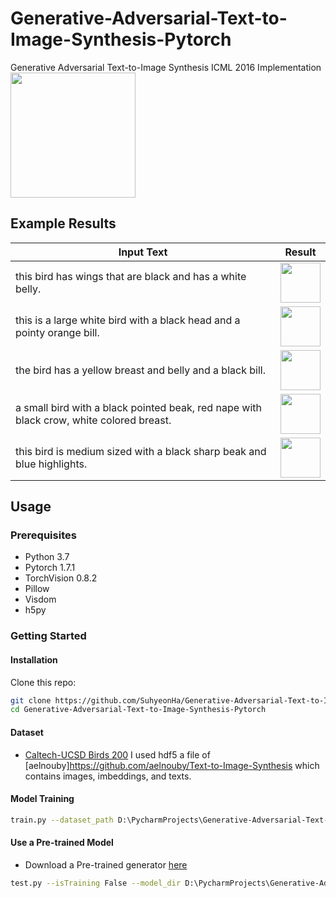 # Generative-Adversarial-Text-to-Image-Synthesis-Pytorch
Generative Adversarial Text-to-Image Synthesis ICML 2016 Implementation
<img src="imgs/network.png" width="200"></img>

## Example Results
|Input Text|Result|
|---|---|
|this bird has wings that are black and has a white belly.|<img src="imgs/output_37.jpg" width="64"></img>|
|this is a large white bird with a black head and a pointy orange bill.|<img src="imgs/output_3013.jpg" width="64"></img>|
|the bird has a yellow breast and belly and a black bill.|<img src="imgs/output_3644.jpg" width="64"></img>|
|a small bird with a black pointed beak, red nape with black crow, white colored breast.|<img src="imgs/output_4157.jpg" width="64"></img>|
|this bird is medium sized with a black sharp beak and blue highlights.|<img src="imgs/output_4549.jpg" width="64"></img>|


## Usage
### Prerequisites
- Python 3.7
- Pytorch 1.7.1
- TorchVision 0.8.2
- Pillow
- Visdom
- h5py

### Getting Started
#### Installation
Clone this repo:
```bash
git clone https://github.com/SuhyeonHa/Generative-Adversarial-Text-to-Image-Synthesis-Pytorch
cd Generative-Adversarial-Text-to-Image-Synthesis-Pytorch
```
#### Dataset
- [Caltech-UCSD Birds 200](http://www.vision.caltech.edu/visipedia/CUB-200-2011.html)
I used hdf5 a file of [aelnouby]https://github.com/aelnouby/Text-to-Image-Synthesis which contains images, imbeddings, and texts.

#### Model Training
```bash
train.py --dataset_path D:\PycharmProjects\Generative-Adversarial-Text-to-Image-Synthesis-Pytorch/birds.hdf5
```
#### Use a Pre-trained Model
- Download a Pre-trained generator [here](https://drive.google.com/file/d/1txG-cUDC0cE48cward2DOlmvRP_wlXpG/view?usp=sharing)
```bash
test.py --isTraining False --model_dir D:\PycharmProjects\Generative-Adversarial-Text-to-Image-Synthesis-Pytorch\checkpoints/
```

